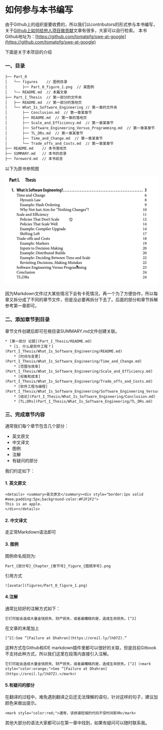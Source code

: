 # 如何参与本书编写
由于Github上的组织是要收费的，所以我们以contributors的形式参与本书编写，关于[Github上如何给他人项目做贡献](https://github.com/firstcontributions/first-contributions)文章有很多，大家可以自行检索。
本书Github地址为：[https://github.com/tomatpfg/swe-at-google](https://github.com/tomatpfg/swe-at-google)

下面是关于本项目的介绍

### 一、目录
```bash
├── Part_0
│   └── figures    // 图例目录
│       ├── Part_0_figure_1.png  // 某图例
│   └── README.md  // 本篇文章
├── Part_I_Thesis  // 第一部分的文件夹
│   ├── README.md  // 第一部分的落地页
│   └── What_Is_Software_Engineering // 第一章的文件夹
│       ├── Conclusion.md  // 第一章某章节
│       ├── README.md  // 第一章的落地页
│       ├── Scale_and_Efficiency.md  // 第一章某章节
│       ├── Software_Engineering_Versus_Programming.md  // 第一章某章节
│       ├── TL_DRs.md  // 第一章某章节
│       ├── Time_and_Change.md  // 第一章某章节
│       └── Trade_offs_and_Costs.md  // 第一章某章节
├── README.md    // 本书落地页
├── SUMMARY.md   // 本书的目录
├── foreword.md  // 本书前言
```
以下为原书参照图

![avatar](figures/Part_0_figure_1.png)

因为Markdown文件过大某些情况下会有卡死情况，再一个为了方便协作，所以每章又拆分成了不同的章节文件，但是没必要再拆分下去了。后面的部分和章节拆解参考第一章即可。


### 二、添加章节到目录

章节文件创建后即可在根目录SUMMARY.md文件创建关联。
```
* [第一部分 论题](Part_I_Thesis/README.md)
  * [1. 什么是软件工程？](Part_I_Thesis/What_Is_Software_Engineering/README.md)
    * [时间与变更](Part_I_Thesis/What_Is_Software_Engineering/Time_and_Change.md)
    * [范围与效率](Part_I_Thesis/What_Is_Software_Engineering/Scale_and_Efficiency.md)
    * [权衡和成本](Part_I_Thesis/What_Is_Software_Engineering/Trade_offs_and_Costs.md)
    * [软件工程与编程](Part_I_Thesis/What_Is_Software_Engineering/Software_Engineering_Versus_Programming.md)
    * [结论](Part_I_Thesis/What_Is_Software_Engineering/Conclusion.md)
    * [TL;DRs](Part_I_Thesis/What_Is_Software_Engineering/TL_DRs.md)
```

### 三、完成章节内容
通常我们每个章节包含几个部分：
* 英文原文
* 中文译文
* 图例
* 注解
* 有疑问的部分

我们约定如下：
#### 1. 英文原文
```
<details> <summary>英文原文</summary><div style="border:1px solid #eee;padding:5px;background-color:#F2F2F2">
This is an apple.
</div></details>
```
#### 2. 中文译文
走正常Markdown语法即可
#### 3. 图例
图例命名规则为:
```
Part_{部分号}_Chapter_{章节号}_figure_{图顺序号}.png
```
引用方式
```
![avatar](figures/Part_0_figure_1.png)
```
#### 4.注解
通常比较好的注解方式如下：
```
它们可能会造成大量金钱损失、财产损失，或者最糟糕的是，造成生命损失。[^2]
```
在文章的末尾加上
```
[^2]:See “[Failure at Dhahran](https://oreil.ly/lhO7Z).”
```
这种方式在Github和IDE markdown插件里都可以很好的关联，但是目前Gitbook不支持此种方式，所以我们这里在段落内直接引入注解。
```
它们可能会造成大量金钱损失、财产损失，或者最糟糕的是，造成生命损失。[^2]（<mark style="color:orange;">See “[Failure at Dhahran](https://oreil.ly/lhO7Z).</mark>）
```
#### 5.有疑问的部分
在翻译的过程中，难免遇到翻译之后还无法理解的语句，针对这样的句子，建议加颜色来做出提示。
```
<mark style="color:red;">通常，该频谱短端的代码不受时间影响</mark>
```

其他大部分的语法大家都可以在第一章中找到，如果有疑问可以随时联系我。
